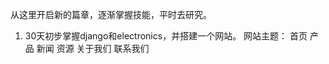 从这里开启新的篇章，逐渐掌握技能，平时去研究。
1. 30天初步掌握django和electronics，并搭建一个网站。
网站主题：
首页 产品 新闻 资源 关于我们 联系我们

<!--stackedit_data:
eyJoaXN0b3J5IjpbMjEyOTY3NzY5NSwtMTU2OTY5MzMzMSwtMT
Y2NDM0NjczOSwtMjA4ODc0NjYxMl19
-->